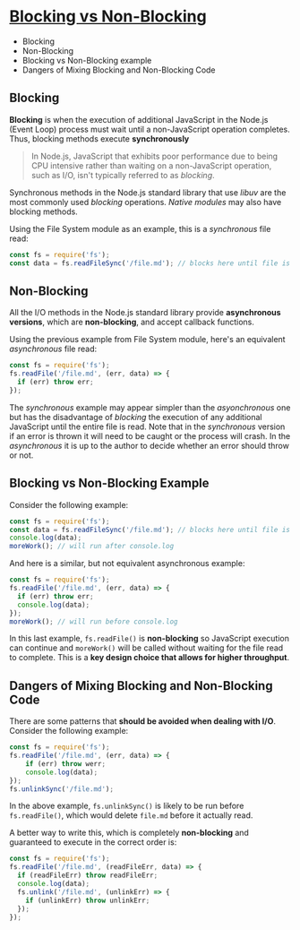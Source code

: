 # [Blocking vs Non-Blocking](https://nodejs.org/en/docs/guides/blocking-vs-non-blocking/)

* Blocking
* Non-Blocking
* Blocking vs Non-Blocking example
* Dangers of Mixing Blocking and Non-Blocking Code

## Blocking

**Blocking** is when the execution of additional JavaScript in the Node.js (Event Loop) process must wait until
a non-JavaScript operation completes. Thus, blocking methods execute **synchronously**

> In Node.js, JavaScript that exhibits poor performance due to being CPU intensive rather than waiting on a non-JavaScript
> operation, such as I/O, isn't typically referred to as _blocking_.

Synchronous methods in the Node.js standard library that use _libuv_ are the most commonly used _blocking_ operations.
_Native modules_ may also have blocking methods.

Using the File System module as an example, this is a _synchronous_ file read:

```javascript
const fs = require('fs');
const data = fs.readFileSync('/file.md'); // blocks here until file is read
```

## Non-Blocking

All the I/O methods in the Node.js standard library provide **asynchronous versions**, which are **non-blocking**,
and accept callback functions.

Using the previous example from File System module, here's an equivalent _asynchronous_ file read:

```javascript
const fs = require('fs');
fs.readFile('/file.md', (err, data) => {
  if (err) throw err;
});
```

The _synchronous_ example may appear simpler than the _asyonchronous_ one but has the disadvantage of _blocking_ the
execution of any additional JavaScript until the entire file is read. Note that in the _synchronous_ version if an error
is thrown it will need to be caught or the process will crash. In the _asynchronous_ it is up to the author to decide
whether an error should throw or not.

## Blocking vs Non-Blocking Example

Consider the following example:

```javascript
const fs = require('fs');
const data = fs.readFileSync('/file.md'); // blocks here until file is read
console.log(data);
moreWork(); // will run after console.log
```

And here is a similar, but not equivalent asynchronous example:

```javascript
const fs = require('fs');
fs.readFile('/file.md', (err, data) => {
  if (err) throw err;
  console.log(data);
});
moreWork(); // will run before console.log
```

In this last example, `fs.readFile()` is **non-blocking** so JavaScript execution can continue and `moreWork()` will be
called without waiting for the file read to complete. This is a **key design choice that allows for higher throughput**.

## Dangers of Mixing Blocking and Non-Blocking Code

There are some patterns that **should be avoided when dealing with I/O**. Consider the following example:

```javascript
const fs = require('fs');
fs.readFile('/file.md', (err, data) => {
	if (err) throw werr;
	console.log(data);
});
fs.unlinkSync('/file.md');
```

In the above example, `fs.unlinkSync()` is likely to be run before `fs.readFile()`,
which would delete `file.md` before it actually read.

A better way to write this, which is completely **non-blocking** and guaranteed to execute in the correct order is:

```javascript
const fs = require('fs');
fs.readFile('/file.md', (readFileErr, data) => {
  if (readFileErr) throw readFileErr;
  console.log(data);
  fs.unlink('/file.md', (unlinkErr) => {
    if (unlinkErr) throw unlinkErr;
  });
});
```
